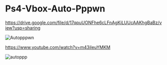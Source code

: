 # Ps4-Vbox-Auto-Pppwn

https://drive.google.com/file/d/17qpuUONFhe6cLFnAgKiLUUcAAKhgBaBz/view?usp=sharing

![Autopppwn](https://github.com/aulauniversal/Ps4-Vbox-Auto-Pppwn/assets/168633732/56ff79cb-ba0e-4c54-bb14-9bb95cc5df15)

https://www.youtube.com/watch?v=m43iIeuYMKM


![autoppp](https://github.com/aulauniversal/Ps4-Vbox-Auto-Pppwn/assets/168633732/ba784808-2bd9-41c4-bf5a-5c74a9231c73)
